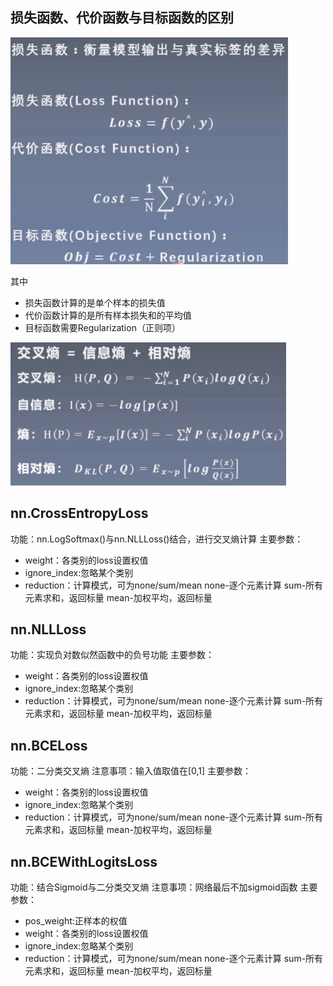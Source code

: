 ## 损失函数、代价函数与目标函数的区别
![image](https://github.com/tiancai134007/Pytorch-/blob/main/image/函数区别.png)

其中
* 损失函数计算的是单个样本的损失值
* 代价函数计算的是所有样本损失和的平均值
* 目标函数需要Regularization（正则项）

![image](https://github.com/tiancai134007/Pytorch-/blob/main/image/交叉熵.png)

## nn.CrossEntropyLoss
功能：nn.LogSoftmax()与nn.NLLLoss()结合，进行交叉熵计算
主要参数：
* weight：各类别的loss设置权值
* ignore_index:忽略某个类别
* reduction：计算模式，可为none/sum/mean
none-逐个元素计算
sum-所有元素求和，返回标量
mean-加权平均，返回标量

## nn.NLLLoss
功能：实现负对数似然函数中的负号功能
主要参数：
* weight：各类别的loss设置权值
* ignore_index:忽略某个类别
* reduction：计算模式，可为none/sum/mean
none-逐个元素计算
sum-所有元素求和，返回标量
mean-加权平均，返回标量

## nn.BCELoss
功能：二分类交叉熵
注意事项：输入值取值在[0,1]
主要参数：
* weight：各类别的loss设置权值
* ignore_index:忽略某个类别
* reduction：计算模式，可为none/sum/mean
none-逐个元素计算
sum-所有元素求和，返回标量
mean-加权平均，返回标量

## nn.BCEWithLogitsLoss
功能：结合Sigmoid与二分类交叉熵
注意事项：网络最后不加sigmoid函数
主要参数：
* pos_weight:正样本的权值
* weight：各类别的loss设置权值
* ignore_index:忽略某个类别
* reduction：计算模式，可为none/sum/mean
none-逐个元素计算
sum-所有元素求和，返回标量
mean-加权平均，返回标量
